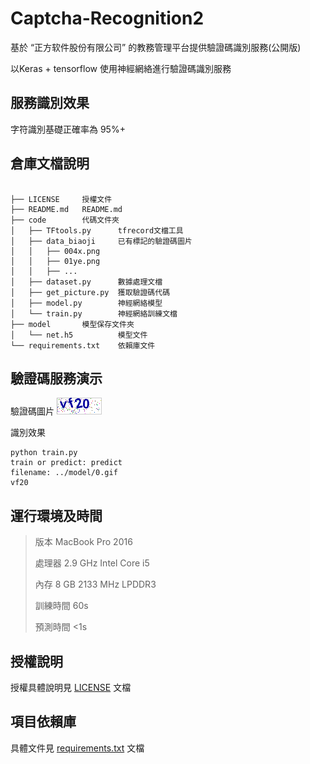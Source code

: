# Captcha-Recognition2
基於 “正方软件股份有限公司” 的教務管理平台提供驗證碼識別服務(公開版)

以Keras + tensorflow 使用神經網絡進行驗證碼識別服務

## 服務識別效果
字符識別基礎正確率為 95%+

## 倉庫文檔說明

```

├── LICENSE     授權文件
├── README.md   README.md
├── code        代碼文件夾
│   ├── TFtools.py      tfrecord文檔工具
│   ├── data_biaoji     已有標記的驗證碼圖片
│   │   ├── 004x.png
│   │   ├── 01ye.png
│   │   ├── ...
│   ├── dataset.py      數據處理文檔
│   ├── get_picture.py  獲取驗證碼代碼
│   ├── model.py        神經網絡模型
│   └── train.py        神經網絡訓練文檔
├── model       模型保存文件夾
│   └── net.h5          模型文件
└── requirements.txt    依賴庫文件
```

## 驗證碼服務演示
驗證碼圖片
![無標記驗證碼圖片](./model/0.gif)

識別效果

``` shell
python train.py
train or predict: predict
filename: ../model/0.gif
vf20
```

## 運行環境及時間
> 版本 MacBook Pro 2016
>
> 處理器 2.9 GHz Intel Core i5
>
> 內存 8 GB 2133 MHz LPDDR3
>
> 訓練時間 60s
>
> 預測時間 <1s

## 授權說明
授權具體說明見 [LICENSE](./LICENSE) 文檔

## 項目依賴庫
具體文件見 [requirements.txt](./requirements.txt) 文檔
